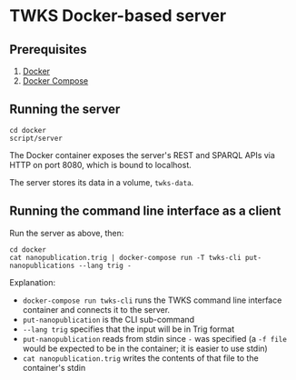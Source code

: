 # TWKS Docker-based server

## Prerequisites

1. [Docker](https://docs.docker.com/v17.12/install/)
1. [Docker Compose](https://docs.docker.com/compose/install/)

## Running the server

    cd docker
    script/server

The Docker container exposes the server's REST and SPARQL APIs via HTTP on port 8080, which is bound to localhost.

The server stores its data in a volume, `twks-data`.

## Running the command line interface as a client

Run the server as above, then:

    cd docker
    cat nanopublication.trig | docker-compose run -T twks-cli put-nanopublications --lang trig -

Explanation:
* `docker-compose run twks-cli` runs the TWKS command line interface container and connects it to the server.
* `put-nanopublication` is the CLI sub-command
* `--lang trig` specifies that the input will be in Trig format
* `put-nanopublication` reads from stdin since `-` was specified (a `-f file` would be expected to be in the container; it is easier to use stdin)
* `cat nanopublication.trig` writes the contents of that file to the container's stdin
